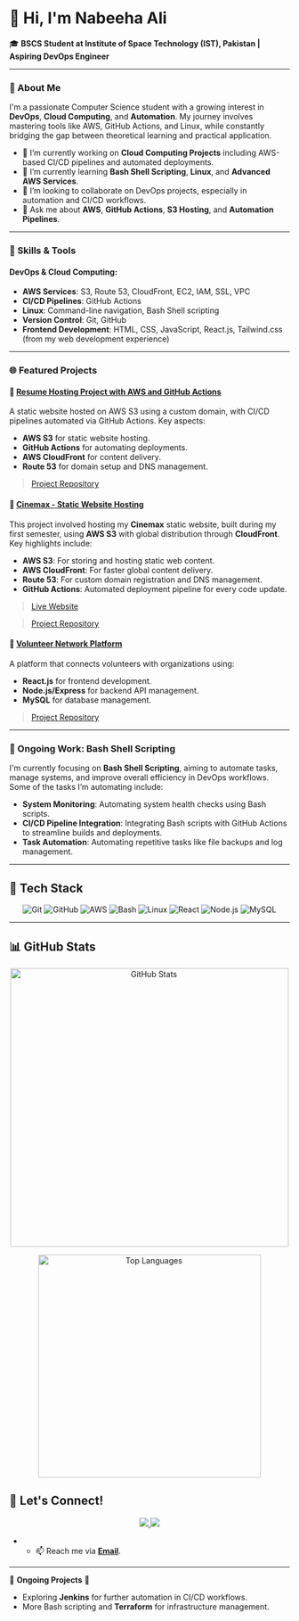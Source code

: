 # 👋 Hi, I'm Nabeeha Ali

🎓 **BSCS Student at Institute of Space Technology (IST), Pakistan | Aspiring DevOps Engineer**

---

### 🚀 About Me

I'm a passionate Computer Science student with a growing interest in **DevOps**, **Cloud Computing**, and **Automation**. My journey involves mastering tools like AWS, GitHub Actions, and Linux, while constantly bridging the gap between theoretical learning and practical application.

- 🔭 I’m currently working on **Cloud Computing Projects** including AWS-based CI/CD pipelines and automated deployments.
- 🌱 I’m currently learning **Bash Shell Scripting**, **Linux**, and **Advanced AWS Services**.
- 👯 I’m looking to collaborate on DevOps projects, especially in automation and CI/CD workflows.
- 💬 Ask me about **AWS**, **GitHub Actions**, **S3 Hosting**, and **Automation Pipelines**.

---

### 🌟 Skills & Tools

#### **DevOps & Cloud Computing:**
- **AWS Services**: S3, Route 53, CloudFront, EC2, IAM, SSL, VPC
- **CI/CD Pipelines**: GitHub Actions
- **Linux**: Command-line navigation, Bash Shell scripting
- **Version Control**: Git, GitHub
- **Frontend Development**: HTML, CSS, JavaScript, React.js, Tailwind.css (from my web development experience)
  
---

### 🌐 Featured Projects

#### 📂 [Resume Hosting Project with AWS and GitHub Actions](https://resume.practiceaws.click)

A static website hosted on AWS S3 using a custom domain, with CI/CD pipelines automated via GitHub Actions. Key aspects:
- **AWS S3** for static website hosting.
- **GitHub Actions** for automating deployments.
- **AWS CloudFront** for content delivery.
- **Route 53** for domain setup and DNS management.

> [Project Repository](https://github.com/NabeehaAliii/GitHubAction_Project)

#### 📂 [Cinemax - Static Website Hosting](https://practiceaws.click)

This project involved hosting my **Cinemax** static website, built during my first semester, using **AWS S3** with global distribution through **CloudFront**. Key highlights include:
- **AWS S3**: For storing and hosting static web content.
- **AWS CloudFront**: For faster global content delivery.
- **Route 53**: For custom domain registration and DNS management.
- **GitHub Actions**: Automated deployment pipeline for every code update.

> [Live Website](https://practiceaws.click)

> [Project Repository](https://github.com/NabeehaAliii/https://github.com/NabeehaAliii/Cloud-Projects/tree/main/Cloud_Mini_Projects/StaticWebsiteRoute53)

#### 📂 [Volunteer Network Platform](#link-to-project)

A platform that connects volunteers with organizations using:
- **React.js** for frontend development.
- **Node.js/Express** for backend API management.
- **MySQL** for database management.

> [Project Repository](https://github.com/NabeehaAliii/Volunteer_Network)

---

### 🔧 Ongoing Work: Bash Shell Scripting

I'm currently focusing on **Bash Shell Scripting**, aiming to automate tasks, manage systems, and improve overall efficiency in DevOps workflows. Some of the tasks I’m automating include:
- **System Monitoring**: Automating system health checks using Bash scripts.
- **CI/CD Pipeline Integration**: Integrating Bash scripts with GitHub Actions to streamline builds and deployments.
- **Task Automation**: Automating repetitive tasks like file backups and log management.

---

<!-- Tech Stack Section -->
<h2>🔧 Tech Stack</h2>

<p align="center">
  <img src="https://img.shields.io/badge/Git-F05032?style=for-the-badge&logo=git&logoColor=white" alt="Git"/>
  <img src="https://img.shields.io/badge/GitHub-181717?style=for-the-badge&logo=github&logoColor=white" alt="GitHub"/>
  <img src="https://img.shields.io/badge/AWS-232F3E?style=for-the-badge&logo=amazon-aws&logoColor=white" alt="AWS"/>
  <img src="https://img.shields.io/badge/Bash-4EAA25?style=for-the-badge&logo=gnu-bash&logoColor=white" alt="Bash"/>
  <img src="https://img.shields.io/badge/Linux-FCC624?style=for-the-badge&logo=linux&logoColor=black" alt="Linux"/>
  <img src="https://img.shields.io/badge/React-20232A?style=for-the-badge&logo=react&logoColor=61DAFB" alt="React"/>
  <img src="https://img.shields.io/badge/Node.js-339933?style=for-the-badge&logo=nodedotjs&logoColor=white" alt="Node.js"/>
  <img src="https://img.shields.io/badge/MySQL-4479A1?style=for-the-badge&logo=mysql&logoColor=white" alt="MySQL"/>
</p>

<hr/>

<!-- GitHub Stats Section -->
<h2>📊 GitHub Stats</h2>

<p align="center">
  <img src="https://github-readme-stats.vercel.app/api?username=NabeehaAliii&show_icons=true&theme=radical&count_private=true&hide=stars,issues&hide_border=true&border_radius=20" alt="GitHub Stats" width="500"/>
</p>

<p align="center">
  <img src="https://github-readme-stats.vercel.app/api/top-langs/?username=NabeehaAliii&layout=compact&theme=radical&hide_border=true&border_radius=20" alt="Top Languages" width="400"/>
</p>



## 🔗 Let's Connect!

<div align="center">
  <a href="https://www.linkedin.com/in/nabeeha-ali-15111a19b/">
    <img src="https://img.shields.io/badge/LinkedIn-0077B5?style=for-the-badge&logo=linkedin&logoColor=white" />
  </a>
  <a href="mailto:alnabeeha44@gmail.com">
    <img src="https://img.shields.io/badge/Gmail-D14836?style=for-the-badge&logo=gmail&logoColor=white" />
  </a>
</div>

- - 📫 Reach me via **[Email](mailto:alinabeeha44@gmail.com)**.


---

🚧 **Ongoing Projects** 🚧
- Exploring **Jenkins** for further automation in CI/CD workflows.
- More Bash scripting and **Terraform** for infrastructure management.
